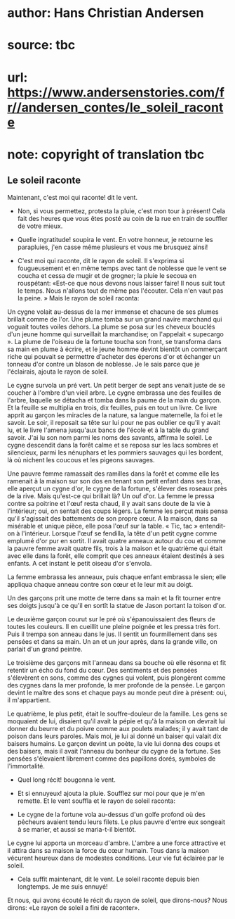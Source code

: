 # author: Hans Christian Andersen
# source: tbc
# url: https://www.andersenstories.com/fr//andersen_contes/le_soleil_raconte
# note: copyright of translation tbc

## Le soleil raconte 

Maintenant, c'est moi qui raconte! dit le vent.

- Non, si vous permettez, protesta la pluie, c'est mon tour à présent!
Cela fait des heures que vous êtes posté au coin de la rue en train de
souffler de votre mieux.

- Quelle ingratitude! soupira le vent. En votre honneur, je retourne
les parapluies, j'en casse même plusieurs et vous me brusquez ainsi!

- C'est moi qui raconte, dit le rayon de soleil. Il s'exprima si
fougueusement et en même temps avec tant de noblesse que le vent se
coucha et cessa de mugir et de grogner; la pluie le secoua en
rouspétant: «Est-ce que nous devons nous laisser faire! Il nous suit
tout le temps. Nous n'allons tout de même pas l'écouter. Cela n'en
vaut pas la peine. » Mais le rayon de soleil raconta:

Un cygne volait au-dessus de la mer immense et chacune de ses plumes
brillait comme de l'or. Une plume tomba sur un grand navire marchand
qui voguait toutes voiles dehors. La plume se posa sur les cheveux
bouclés d'un jeune homme qui surveillait la marchandise; on l'appelait
« supecargo ». La plume de l'oiseau de la fortune toucha son front, se
transforma dans sa main en plume à écrire, et le jeune homme devint
bientôt un commerçant riche qui pouvait se permettre d'acheter des
éperons d'or et échanger un tonneau d'or contre un blason de noblesse.
Je le sais parce que je l'éclairais, ajouta le rayon de soleil.

Le cygne survola un pré vert. Un petit berger de sept ans venait juste
de se coucher à l'ombre d'un vieil arbre. Le cygne embrassa une des
feuilles de l'arbre, laquelle se détacha et tomba dans la paume de la
main du garçon. Et la feuille se multiplia en trois, dix feuilles, puis
en tout un livre. Ce livre apprit au garçon les miracles de la nature,
sa langue maternelle, la foi et le savoir. Le soir, il reposait sa tête
sur lui pour ne pas oublier ce qu'il y avait lu, et le livre l'amena
jusqu'aux bancs de l'école et à la table du grand savoir. J'ai lu son
nom parmi les noms des savants, affirma le soleil. Le cygne descendit
dans la forêt calme et se reposa sur les lacs sombres et silencieux,
parmi les nénuphars et les pommiers sauvages qui les bordent, là où
nichent les coucous et les pigeons sauvages.

Une pauvre femme ramassait des ramilles dans la forêt et comme elle les
ramenait à la maison sur son dos en tenant son petit enfant dans ses
bras, elle aperçut un cygne d'or, le cygne de la fortune, s'élever des
roseaux près de la rive. Mais qu'est-ce qui brillait là? Un ouf d'or.
La femme le pressa contre sa poitrine et l'œuf resta chaud, il y avait
sans doute de la vie à l'intérieur; oui, on sentait des coups légers.
La femme les perçut mais pensa qu'il s'agissait des battements de son
propre cœur. A la maison, dans sa misérable et unique pièce, elle posa
l'œuf sur la table. « Tic, tac » entendit-on à l'intérieur. Lorsque
l'œuf se fendilla, la tête d'un petit cygne comme emplumé d'or pur en
sortit. Il avait quatre anneaux autour du cou et comme la pauvre femme
avait quatre fils, trois à la maison et le quatrième qui était avec elle
dans la forêt, elle comprit que ces anneaux étaient destinés à ses
enfants. A cet instant le petit oiseau d'or s'envola.

La femme embrassa les anneaux, puis chaque enfant embrassa le sien; elle
appliqua chaque anneau contre son cœur et le leur mit au doigt.

Un des garçons prit une motte de terre dans sa main et la fit tourner
entre ses doigts jusqu'à ce qu'il en sortît la statue de Jason portant
la toison d'or.

Le deuxième garçon courut sur le pré où s'épanouissaient des fleurs de
toutes les couleurs. Il en cueillit une pleine poignée et les pressa
très fort. Puis il trempa son anneau dans le jus. Il sentit un
fourmillement dans ses pensées et dans sa main. Un an et un jour après,
dans la grande ville, on parlait d'un grand peintre.

Le troisième des garçons mit l'anneau dans sa bouche où elle résonna et
fit retentir un écho du fond du cœur. Des sentiments et des pensées
s'élevèrent en sons, comme des cygnes qui volent, puis plongèrent comme
des cygnes dans la mer profonde, la mer profonde de la pensée. Le garçon
devint le maître des sons et chaque pays au monde peut dire à présent:
oui, il m'appartient.

Le quatrième, le plus petit, était le souffre-douleur de la famille. Les
gens se moquaient de lui, disaient qu'il avait la pépie et qu'à la
maison on devrait lui donner du beurre et du poivre comme aux poulets
malades; il y avait tant de poison dans leurs paroles. Mais moi, je lui
ai donné un baiser qui valait dix baisers humains. Le garçon devint un
poète, la vie lui donna des coups et des baisers, mais il avait
l'anneau du bonheur du cygne de la fortune. Ses pensées s'élevaient
librement comme des papillons dorés, symboles de l'immortalité.

- Quel long récit! bougonna le vent.

- Et si ennuyeux! ajouta la pluie. Soufflez sur moi pour que je m'en
remette. Et le vent souffla et le rayon de soleil raconta:

- Le cygne de la fortune vola au-dessus d'un golfe profond où des
pêcheurs avaient tendu leurs filets. Le plus pauvre d'entre eux
songeait à se marier, et aussi se maria-t-il bientôt.

Le cygne lui apporta un morceau d'ambre. L'ambre a une force
attractive et il attira dans sa maison la force du cœur humain. Tous
dans la maison vécurent heureux dans de modestes conditions. Leur vie
fut éclairée par le soleil.

- Cela suffit maintenant, dit le vent. Le soleil raconte depuis bien
longtemps. Je me suis ennuyé!

Et nous, qui avons écouté le récit du rayon de soleil, que dirons-nous?
Nous dirons: «Le rayon de soleil a fini de raconter».
